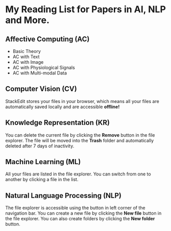 
# My Reading List for Papers in AI, NLP and More.

## Affective Computing (AC)

 - Basic Theory
 - AC with Text
 - AC with Image
 - AC with Physiological Signals
 - AC with Multi-modal Data

## Computer Vision (CV)

StackEdit stores your files in your browser, which means all your files are automatically saved locally and are accessible **offline!**

## Knowledge Representation (KR)

You can delete the current file by clicking the **Remove** button in the file explorer. The file will be moved into the **Trash** folder and automatically deleted after 7 days of inactivity.

## Machine Learning (ML)

All your files are listed in the file explorer. You can switch from one to another by clicking a file in the list.

## Natural Language Processing (NLP)

The file explorer is accessible using the button in left corner of the navigation bar. You can create a new file by clicking the **New file** button in the file explorer. You can also create folders by clicking the **New folder** button.







<!--stackedit_data:
eyJoaXN0b3J5IjpbNTU3MDYwNDAyXX0=
-->